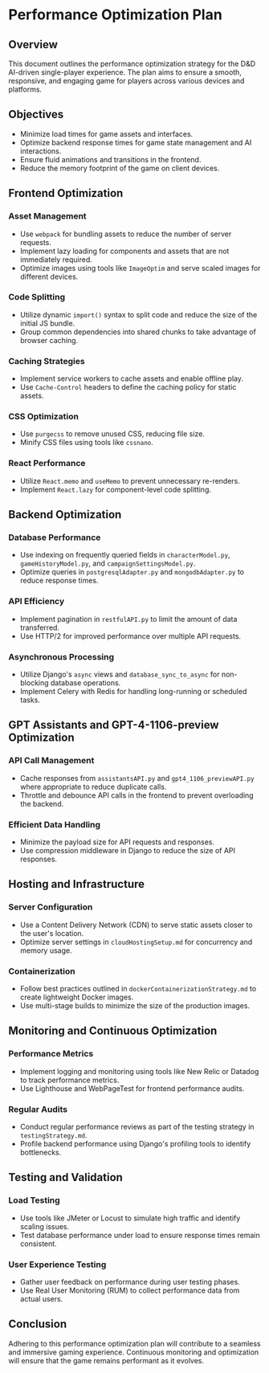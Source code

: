 # Performance Optimization Plan

## Overview
This document outlines the performance optimization strategy for the D&D AI-driven single-player experience. The plan aims to ensure a smooth, responsive, and engaging game for players across various devices and platforms.

## Objectives
- Minimize load times for game assets and interfaces.
- Optimize backend response times for game state management and AI interactions.
- Ensure fluid animations and transitions in the frontend.
- Reduce the memory footprint of the game on client devices.

## Frontend Optimization

### Asset Management
- Use `webpack` for bundling assets to reduce the number of server requests.
- Implement lazy loading for components and assets that are not immediately required.
- Optimize images using tools like `ImageOptim` and serve scaled images for different devices.

### Code Splitting
- Utilize dynamic `import()` syntax to split code and reduce the size of the initial JS bundle.
- Group common dependencies into shared chunks to take advantage of browser caching.

### Caching Strategies
- Implement service workers to cache assets and enable offline play.
- Use `Cache-Control` headers to define the caching policy for static assets.

### CSS Optimization
- Use `purgecss` to remove unused CSS, reducing file size.
- Minify CSS files using tools like `cssnano`.

### React Performance
- Utilize `React.memo` and `useMemo` to prevent unnecessary re-renders.
- Implement `React.lazy` for component-level code splitting.

## Backend Optimization

### Database Performance
- Use indexing on frequently queried fields in `characterModel.py`, `gameHistoryModel.py`, and `campaignSettingsModel.py`.
- Optimize queries in `postgresqlAdapter.py` and `mongodbAdapter.py` to reduce response times.

### API Efficiency
- Implement pagination in `restfulAPI.py` to limit the amount of data transferred.
- Use HTTP/2 for improved performance over multiple API requests.

### Asynchronous Processing
- Utilize Django's `async` views and `database_sync_to_async` for non-blocking database operations.
- Implement Celery with Redis for handling long-running or scheduled tasks.

## GPT Assistants and GPT-4-1106-preview Optimization

### API Call Management
- Cache responses from `assistantsAPI.py` and `gpt4_1106_previewAPI.py` where appropriate to reduce duplicate calls.
- Throttle and debounce API calls in the frontend to prevent overloading the backend.

### Efficient Data Handling
- Minimize the payload size for API requests and responses.
- Use compression middleware in Django to reduce the size of API responses.

## Hosting and Infrastructure

### Server Configuration
- Use a Content Delivery Network (CDN) to serve static assets closer to the user's location.
- Optimize server settings in `cloudHostingSetup.md` for concurrency and memory usage.

### Containerization
- Follow best practices outlined in `dockerContainerizationStrategy.md` to create lightweight Docker images.
- Use multi-stage builds to minimize the size of the production images.

## Monitoring and Continuous Optimization

### Performance Metrics
- Implement logging and monitoring using tools like New Relic or Datadog to track performance metrics.
- Use Lighthouse and WebPageTest for frontend performance audits.

### Regular Audits
- Conduct regular performance reviews as part of the testing strategy in `testingStrategy.md`.
- Profile backend performance using Django's profiling tools to identify bottlenecks.

## Testing and Validation

### Load Testing
- Use tools like JMeter or Locust to simulate high traffic and identify scaling issues.
- Test database performance under load to ensure response times remain consistent.

### User Experience Testing
- Gather user feedback on performance during user testing phases.
- Use Real User Monitoring (RUM) to collect performance data from actual users.

## Conclusion
Adhering to this performance optimization plan will contribute to a seamless and immersive gaming experience. Continuous monitoring and optimization will ensure that the game remains performant as it evolves.
